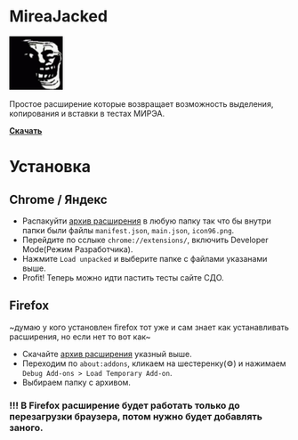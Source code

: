 # MireaJacked
![](icon96.png) 

Простое расширение которые возвращает возможность выделения, копирования и вставки в тестах МИРЭА.

[**Скачать**](https://github.com/ItsEthra/MireaJacked/releases/tag/1.0.0)

# Установка
## Chrome / Яндекс
* Распакуйти [архив расширения](https://github.com/ItsEthra/MireaJacked/releases/tag/1.0.0) в любую папку так что бы внутри папки были файлы `manifest.json`, `main.json`, `icon96.png`.
* Перейдите по сслыке `chrome://extensions/`, включить Developer Mode(Режим Разработчика).
* Нажмите `Load unpacked` и выберите папке с файлами указанами выше.
* Profit! Теперь можно идти пастить тесты сайте СДО.
## Firefox
~думаю у кого установлен firefox тот уже и сам знает как устанавливать расширения, но если нет то вот как~
* Скачайте [архив расширения](https://github.com/ItsEthra/MireaJacked/releases/tag/1.0.0) указный выше.
* Переходим по `about:addons`, кликаем на шестеренку(⚙️) и нажимаем `Debug Add-ons > Load Temporary Add-on`.
* Выбираем папку с архивом.
### !!! В Firefox расширение будет работать только до перезагрузки браузера, потом нужно будет добавлять заного.
